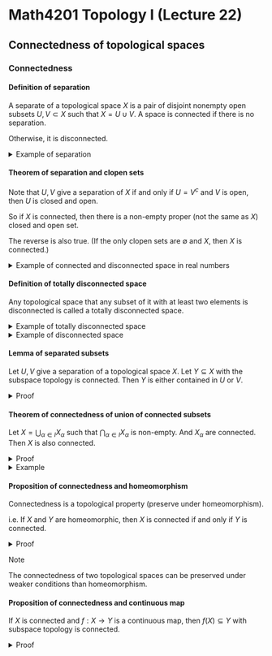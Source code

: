 # Math4201 Topology I (Lecture 22)

## Connectedness of topological spaces

### Connectedness

#### Definition of separation

A separate of a topological space $X$ is a pair of disjoint nonempty open subsets $U,V\subset X$ such that $X=U\cup V$. A space is connected if there is no separation.

Otherwise, it is disconnected.

<details>
<summary>Example of separation</summary>

Let $X$ be an arbitrary set with trivial topology. (The only open sets are $\emptyset$ and $X$.)

This space is connected.

---

Let $X=\{a,b\}$ with discrete topology. Then $X$ is disconnected.

A separation is given by $U=\{a\}$ and $V=\{b\}$.

</details>

#### Theorem of separation and clopen sets

Note that $U,V$ give a separation of $X$ if and only if $U=V^c$ and $V$ is open, then $U$ is closed and open.

So if $X$ is connected, then there is a non-empty proper (not the same as $X$) closed and open set.

The reverse is also true. (If the only clopen sets are $\emptyset$ and $X$, then $X$ is connected.)

<details>
<summary>Example of connected and disconnected space in real numbers</summary>

Let $X=[a,b]$ with subspace topology inherited from $\mathbb{R}$ is connected.

Then other connected subspace of $\mathbb{R}$ are $(a,b)$, $[a,b)$, $(a,b]$, $(-\infty,b)$, $(-\infty,b]$, $(a,\infty)$, $[a,\infty)$, and $\mathbb{R}$.

---

If $X\subseteq \mathbb{R}$ with the subspace topology such that there are $a<b<c$ with $a,c\in X, b\notin X$, then $X$ is disconnected.

Note that $X=((-\infy,b)\cap X)\cup ((b,\infty)\cap X)$ are two disjoint open sets whose union is $X$.

$U$ is not empty because $a\in U$.

$V$ is not empty because $c\in V$.

$U\cap V=\phi$ because $b\notin U\cap V$, is a valid separation of $X$.

So $X$ is disconnected.

</details>

#### Definition of totally disconnected space

Any topological space that any subset of it with at least two elements is disconnected is called a totally disconnected space.

<details>
<summary>Example of totally disconnected space</summary>

In $\mathbb{R}$, any subset of rational numbers with at least two elements is disconnected.

Because there is a irrational number between any two rational numbers.

</details>

<details>

<summary>Example of disconnected space</summary>

Let $X\subseteq \mathbb{R}^2$ and $X=U\cap V$, where $U=\{(x,y)\in \mathbb{R}^2\mid y=1/x\}$ and $V=\{(x,y)\in \mathbb{R}^2\mid x=0\}$.

Then $X$ is disconnected since $U, V$ gives a separation of $X$ (In this case, $U$ and $V$ are closed sets in $\mathbb{R}^2$).

</details>

#### Lemma of separated subsets

Let $U,V$ give a separation of a topological space $X$. Let $Y\subseteq X$ with the subspace topology is connected. Then $Y$ is either contained in $U$ or $V$.

<details>
<summary>Proof</summary>

Consider $U'=U\cap Y$ and $V'=V\cap Y$. Then $U'$ and $V'$ are disjoint nonempty open subsets of $Y$. and $Y=U'\cup V'$.

Since $Y$ is connected, then $U'$ or $V'$ are not a separation, so $U'$ or $V'$ is empty.

</details>

#### Theorem of connectedness of union of connected subsets

Let $X=\bigcup_{\alpha\in I} X_\alpha$ such that $\bigcap_{\alpha\in I} X_\alpha$ is non-empty. And $X_\alpha$ are connected. Then $X$ is also connected.

<details>
<summary>Proof</summary>

Let $x\in \bigcap_{\alpha\in I} X_\alpha$. By contradiction, suppose $U,V$ give a separation of $X$. Assume $x\in U$ and $x\notin V$, Applying the lemma to $Y=X_\alpha$ for each $\alpha\in I$, we have $X_\alpha\subseteq U$ or $X_\alpha\subseteq V$.

Since $x\in X_\alpha$ is an element of $u$, the fist possibility holds, so $\bigcap_{\alpha\in I} X_\alpha\subseteq U$ implies $X\subseteq U$, then $U=x$, $V=\emptyset$, which is a contradiction.

</details>

<details>
<summary>Example</summary>

Let $X=S^1\subseteq \mathbb{R}^2$ with the subspace topology. Let $X_0=S^1\cap \{(x,y)\mid x\leq 0\}$ and $X_1=S^1\cap \{(x,y)\mid x\geq 0\}$.

Then $X_0\cap X_1=\{(0,1), (0,-1)\}$.

Note that both of them are homeomorphic to $[0,1]\subseteq \mathbb{R}$, which are known to be connected.

</details>

#### Proposition of connectedness and homeomorphism

Connectedness is a topological property (preserve under homeomorphism).

i.e. If $X$ and $Y$ are homeomorphic, then $X$ is connected if and only if $Y$ is connected.

<details>
<summary>Proof</summary>

By contradiction, $U,V$ give a separation of $X$ let $\phi:X\to Y$ be a homeomorphism. Then $\phi(U)$ and $\phi(V)$ are disjoint nonempty open subsets of $Y$ whose union is $Y$.

So $Y$ is disconnected.

This contradicts the assumption that $Y$ is connected.

Therefore, $X$ is connected.

The reverse direction is similar.

</details>

> [!NOTE]
>
> The connectedness of two topological spaces can be preserved under weaker conditions than homeomorphism.

#### Proposition of connectedness and continuous map

If $X$ is connected and $f:X\to Y$ is a continuous map, then $f(X)\subseteq Y$ with subspace topology is connected.

<details>
<summary>Proof</summary>

By contradiction, suppose $f(X)$ is disconnected. Then there are disjoint nonempty open subsets $U,V$ of $f(X)$ such that $f(X)=U\cup V$.

Since $f$ is continuous, $f^{-1}(U)$ and $f^{-1}(V)$ are open in $X$ and $X=f^{-1}(U)\cup f^{-1}(V)$.

Since $X$ is connected, then $f^{-1}(U)$ and $f^{-1}(V)$ are not a separation, so $f^{-1}(U)$ or $f^{-1}(V)$ is empty.

This contradicts the assumption that $X$ is connected.

Therefore, $f(X)$ is connected.

</details>

